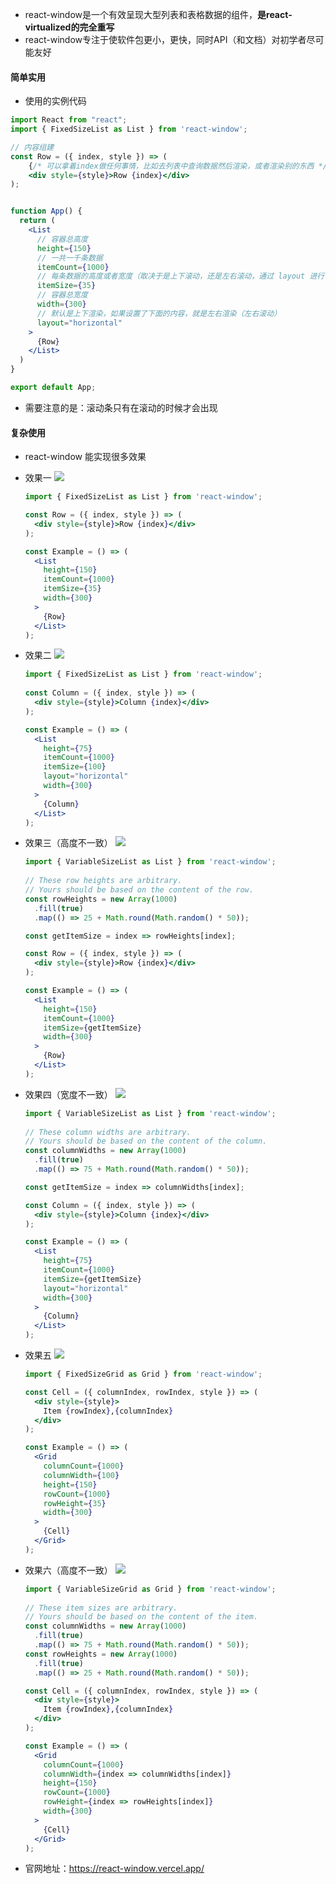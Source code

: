 
- react-window是一个有效呈现大型列表和表格数据的组件，**是react-virtualized的完全重写**
- react-window专注于使软件包更小，更快，同时API（和文档）对初学者尽可能友好

#### 简单实用
- 使用的实例代码
```jsx
import React from "react";
import { FixedSizeList as List } from 'react-window';

// 内容组建
const Row = ({ index, style }) => (
    {/* 可以拿着index做任何事情，比如去列表中查询数据然后渲染，或者渲染别的东西 */}
    <div style={style}>Row {index}</div>
);


function App() {
  return (
    <List
      // 容器总高度
      height={150}
      // 一共一千条数据
      itemCount={1000}
      // 每条数据的高度或者宽度（取决于是上下滚动，还是左右滚动，通过 layout 进行设置）
      itemSize={35}
      // 容器总宽度
      width={300}
      // 默认是上下渲染，如果设置了下面的内容，就是左右渲染（左右滚动）
      layout="horizontal"
    >
      {Row}
    </List>
  )
}

export default App;
```

- 需要注意的是：滚动条只有在滚动的时候才会出现


#### 复杂使用
- react-window 能实现很多效果
- 效果一
  <img src='../../../imgs/img42.png' />

  ```jsx
  import { FixedSizeList as List } from 'react-window';
  
  const Row = ({ index, style }) => (
    <div style={style}>Row {index}</div>
  );
  
  const Example = () => (
    <List
      height={150}
      itemCount={1000}
      itemSize={35}
      width={300}
    >
      {Row}
    </List>
  );
  ```

- 效果二
  <img src='../../../imgs/img43.png' />

  ```jsx
  import { FixedSizeList as List } from 'react-window';
 
  const Column = ({ index, style }) => (
    <div style={style}>Column {index}</div>
  );
  
  const Example = () => (
    <List
      height={75}
      itemCount={1000}
      itemSize={100}
      layout="horizontal"
      width={300}
    >
      {Column}
    </List>
  );
  ```


- 效果三（高度不一致）
  <img src='../../../imgs/img44.png' />

  ```jsx
  import { VariableSizeList as List } from 'react-window';
 
  // These row heights are arbitrary.
  // Yours should be based on the content of the row.
  const rowHeights = new Array(1000)
    .fill(true)
    .map(() => 25 + Math.round(Math.random() * 50));
  
  const getItemSize = index => rowHeights[index];
  
  const Row = ({ index, style }) => (
    <div style={style}>Row {index}</div>
  );
  
  const Example = () => (
    <List
      height={150}
      itemCount={1000}
      itemSize={getItemSize}
      width={300}
    >
      {Row}
    </List>
  );
  ```



- 效果四（宽度不一致）
  <img src='../../../imgs/img45.png' />

  ```jsx
  import { VariableSizeList as List } from 'react-window';
 
  // These column widths are arbitrary.
  // Yours should be based on the content of the column.
  const columnWidths = new Array(1000)
    .fill(true)
    .map(() => 75 + Math.round(Math.random() * 50));
  
  const getItemSize = index => columnWidths[index];
  
  const Column = ({ index, style }) => (
    <div style={style}>Column {index}</div>
  );
  
  const Example = () => (
    <List
      height={75}
      itemCount={1000}
      itemSize={getItemSize}
      layout="horizontal"
      width={300}
    >
      {Column}
    </List>
  );
  ```


- 效果五
  <img src='../../../imgs/img46.png' />

  ```jsx
  import { FixedSizeGrid as Grid } from 'react-window';
  
  const Cell = ({ columnIndex, rowIndex, style }) => (
    <div style={style}>
      Item {rowIndex},{columnIndex}
    </div>
  );
  
  const Example = () => (
    <Grid
      columnCount={1000}
      columnWidth={100}
      height={150}
      rowCount={1000}
      rowHeight={35}
      width={300}
    >
      {Cell}
    </Grid>
  );
  ```


- 效果六（高度不一致）
  <img src='../../../imgs/img47.png' />

  ```jsx
  import { VariableSizeGrid as Grid } from 'react-window';
 
  // These item sizes are arbitrary.
  // Yours should be based on the content of the item.
  const columnWidths = new Array(1000)
    .fill(true)
    .map(() => 75 + Math.round(Math.random() * 50));
  const rowHeights = new Array(1000)
    .fill(true)
    .map(() => 25 + Math.round(Math.random() * 50));
  
  const Cell = ({ columnIndex, rowIndex, style }) => (
    <div style={style}>
      Item {rowIndex},{columnIndex}
    </div>
  );
  
  const Example = () => (
    <Grid
      columnCount={1000}
      columnWidth={index => columnWidths[index]}
      height={150}
      rowCount={1000}
      rowHeight={index => rowHeights[index]}
      width={300}
    >
      {Cell}
    </Grid>
  );
  ```


- 官网地址：https://react-window.vercel.app/